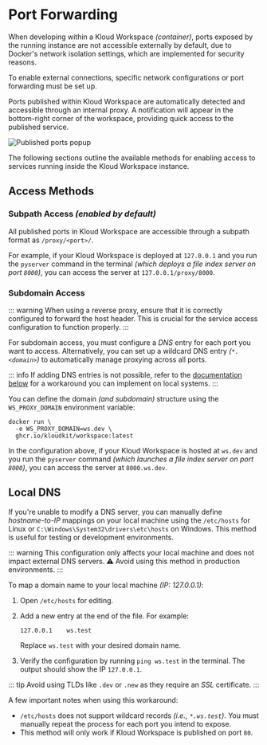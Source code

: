 # Port Forwarding

When developing within a Kloud Workspace *(container)*, ports exposed by the running
instance are not accessible externally by default, due to Docker's network isolation
settings, which are implemented for security reasons.

To enable external connections, specific network configurations or port forwarding must
be set up.

Ports published within Kloud Workspace are automatically detected and accessible through
an internal proxy.
A notification will appear in the bottom-right corner of the workspace, providing quick
access to the published service.

![Published ports popup](/port-forwarding.png)

The following sections outline the available methods for enabling access to services
running inside the Kloud Workspace instance.

## Access Methods

### Subpath Access *(enabled by default)*

All published ports in Kloud Workspace are accessible through a subpath format as
`/proxy/<port>/`.

For example, if your Kloud Workspace is deployed at `127.0.0.1` and you run the `pyserver`
command in the terminal *(which deploys a file index server on port `8000`)*, you can
access the server at `127.0.0.1/proxy/8000`.

### Subdomain Access

::: warning
When using a reverse proxy, ensure that it is correctly configured to forward the host
header.
This is crucial for the service access configuration to function properly.
:::

For subdomain access, you must configure a *DNS* entry for each port you want to access.
Alternatively, you can set up a wildcard DNS entry *(`*.<domain>`)* to automatically
manage proxying across all ports.

::: info
If adding DNS entries is not possible, refer to the [documentation below](#local-dns) for
a workaround you can implement on local systems.
:::

You can define the domain *(and subdomain)* structure using the `WS_PROXY_DOMAIN`
environment variable:

```sh{2}
docker run \
  -e WS_PROXY_DOMAIN=ws.dev \
  ghcr.io/kloudkit/workspace:latest
```

In the configuration above, if your Kloud Workspace is hosted at `ws.dev` and you run the
`pyserver` command *(which launches a file index server on port `8000`)*, you can access
the server at `8000.ws.dev`.

## Local DNS

If you're unable to modify a DNS server, you can manually define *hostname-to-IP* mappings
on your local machine using the `/etc/hosts` for Linux or
`C:\Windows\System32\drivers\etc\hosts` on Windows.
This method is useful for testing or development environments.

::: warning
This configuration only affects your local machine and does not impact external DNS
servers.
⚠️ Avoid using this method in production environments.
:::

To map a domain name to your local machine *(IP: 127.0.0.1)*:

1. Open `/etc/hosts` for editing.
2. Add a new entry at the end of the file. For example:

   ```plaintext
   127.0.0.1    ws.test
   ```

   Replace `ws.test` with your desired domain name.
3. Verify the configuration by running `ping ws.test` in the terminal.
   The output should show the IP `127.0.0.1`.

::: tip
Avoid using TLDs like `.dev` or `.new` as they require an *SSL* certificate.
:::

A few important notes when using this workaround:

- `/etc/hosts` does not support wildcard records *(i.e., `*.ws.test`)*.
  You must manually repeat the process for each port you intend to expose.
- This method will only work if Kloud Workspace is published on port `80`.
